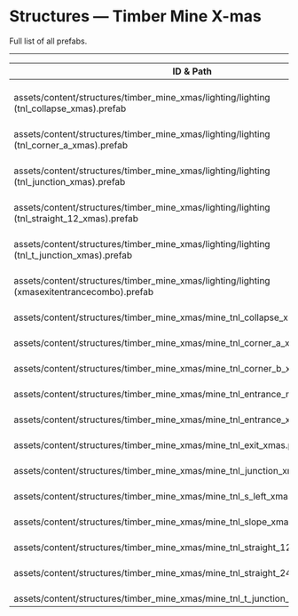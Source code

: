 # Structures — Timber Mine X-mas
Full list of all <Badge type="warning" text="18"/> prefabs.

---
| ID & Path |
| --- |
| <a href="#2843228922"><Badge id="2843228922" type="tip" text="#"/></a> <Badge type="tip" text="2843228922"/>  <br> assets/content/structures/timber_mine_xmas/lighting/lighting (tnl_collapse_xmas).prefab |
| <a href="#2830043495"><Badge id="2830043495" type="tip" text="#"/></a> <Badge type="tip" text="2830043495"/>  <br> assets/content/structures/timber_mine_xmas/lighting/lighting (tnl_corner_a_xmas).prefab |
| <a href="#372279207"><Badge id="372279207" type="tip" text="#"/></a> <Badge type="tip" text="372279207"/>  <br> assets/content/structures/timber_mine_xmas/lighting/lighting (tnl_junction_xmas).prefab |
| <a href="#998275734"><Badge id="998275734" type="tip" text="#"/></a> <Badge type="tip" text="998275734"/>  <br> assets/content/structures/timber_mine_xmas/lighting/lighting (tnl_straight_12_xmas).prefab |
| <a href="#3941712540"><Badge id="3941712540" type="tip" text="#"/></a> <Badge type="tip" text="3941712540"/>  <br> assets/content/structures/timber_mine_xmas/lighting/lighting (tnl_t_junction_xmas).prefab |
| <a href="#1260075071"><Badge id="1260075071" type="tip" text="#"/></a> <Badge type="tip" text="1260075071"/>  <br> assets/content/structures/timber_mine_xmas/lighting/lighting (xmasexitentrancecombo).prefab |
| <a href="#3688663087"><Badge id="3688663087" type="tip" text="#"/></a> <Badge type="tip" text="3688663087"/> <Badge type="info" text="RendererLOD"/> <br> assets/content/structures/timber_mine_xmas/mine_tnl_collapse_xmas.prefab |
| <a href="#4094703807"><Badge id="4094703807" type="tip" text="#"/></a> <Badge type="tip" text="4094703807"/> <Badge type="info" text="RendererLOD"/> <br> assets/content/structures/timber_mine_xmas/mine_tnl_corner_a_xmas.prefab |
| <a href="#139653029"><Badge id="139653029" type="tip" text="#"/></a> <Badge type="tip" text="139653029"/> <Badge type="info" text="RendererLOD"/> <br> assets/content/structures/timber_mine_xmas/mine_tnl_corner_b_xmas.prefab |
| <a href="#551047485"><Badge id="551047485" type="tip" text="#"/></a> <Badge type="tip" text="551047485"/> <Badge type="info" text="MeshLOD"/> <br> assets/content/structures/timber_mine_xmas/mine_tnl_entrance_mound_xmas.prefab |
| <a href="#1726684406"><Badge id="1726684406" type="tip" text="#"/></a> <Badge type="tip" text="1726684406"/> <Badge type="info" text="RendererLOD"/> <br> assets/content/structures/timber_mine_xmas/mine_tnl_entrance_xmas.prefab |
| <a href="#419424191"><Badge id="419424191" type="tip" text="#"/></a> <Badge type="tip" text="419424191"/> <Badge type="info" text="RendererLOD"/> <br> assets/content/structures/timber_mine_xmas/mine_tnl_exit_xmas.prefab |
| <a href="#2416829741"><Badge id="2416829741" type="tip" text="#"/></a> <Badge type="tip" text="2416829741"/> <Badge type="info" text="RendererLOD"/> <br> assets/content/structures/timber_mine_xmas/mine_tnl_junction_xmas.prefab |
| <a href="#2929070321"><Badge id="2929070321" type="tip" text="#"/></a> <Badge type="tip" text="2929070321"/> <Badge type="info" text="RendererLOD"/> <br> assets/content/structures/timber_mine_xmas/mine_tnl_s_left_xmas.prefab |
| <a href="#3637027632"><Badge id="3637027632" type="tip" text="#"/></a> <Badge type="tip" text="3637027632"/> <Badge type="info" text="RendererLOD"/> <br> assets/content/structures/timber_mine_xmas/mine_tnl_slope_xmas.prefab |
| <a href="#3757564174"><Badge id="3757564174" type="tip" text="#"/></a> <Badge type="tip" text="3757564174"/> <Badge type="info" text="RendererLOD"/> <br> assets/content/structures/timber_mine_xmas/mine_tnl_straight_12_xmas.prefab |
| <a href="#912630899"><Badge id="912630899" type="tip" text="#"/></a> <Badge type="tip" text="912630899"/> <Badge type="info" text="RendererLOD"/> <br> assets/content/structures/timber_mine_xmas/mine_tnl_straight_24_xmas.prefab |
| <a href="#1527504580"><Badge id="1527504580" type="tip" text="#"/></a> <Badge type="tip" text="1527504580"/> <Badge type="info" text="RendererLOD"/> <br> assets/content/structures/timber_mine_xmas/mine_tnl_t_junction_xmas.prefab |
